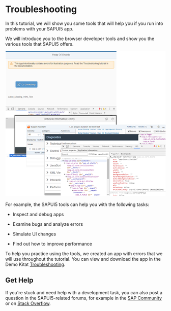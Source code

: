 <!-- loio5661952e72df471b932eddc10350c081 -->

# Troubleshooting

In this tutorial, we will show you some tools that will help you if you run into problems with your SAPUI5 app.

We will introduce you to the browser developer tools and show you the various tools that SAPUI5 offers.

 ![](images/Troubleshooting_Tutorial_58e6ffb.png) 

For example, the SAPUI5 tools can help you with the following tasks:

-   Inspect and debug apps

-   Examine bugs and analyze errors

-   Simulate UI changes

-   Find out how to improve performance


To help you practice using the tools, we created an app with errors that we will use throughout the tutorial. You can view and download the app in the Demo Kitat [Troubleshooting](https://ui5.sap.com/#/entity/sap.ui.core.tutorial.troubleshooting/sample/sap.ui.core.tutorial.troubleshooting.01).



<a name="loio5661952e72df471b932eddc10350c081__section_Troubleshooting_Get_Help"/>

## Get Help

If you're stuck and need help with a development task, you can also post a question in the SAPUI5-related forums, for example in the [SAP Community](https://www.sap.com/community/topic/ui5.html) or on [Stack Overflow](https://stackoverflow.com/search?q=sapui5).

